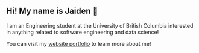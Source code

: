 <h2>Hi! My name is Jaiden 👋</h2>

I am an Engineering student at the University of British Columbia interested in anything related to software engineering and data science!

You can visit my [website portfolio](https://jaidensiu.github.io/) to learn more about me!

<!---
jaidensiu/jaidensiu is a ✨ special ✨ repository because its `README.md` (this file) appears on your GitHub profile.
You can click the Preview link to take a look at your changes.
--->
